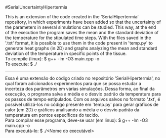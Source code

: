 #SerialUncertaintyHipertermia

This is an extension of the code created in the 'SerialHipertermia' repository, in which experiments have been added so that the uncertainty of the parameters in several simulations can be studied. This way, at the end of the execution the program saves the mean and the standard deviation of the temperature for the stipulated time steps. With the files saved in the '.txt' format, it is possible to use them in the code present in 'temp.py' to generate heat graphs (in 2D) and graphs analyzing the mean and standard deviation of the temperature in specific points of the tissue. <br />
To compile (linux): $ g++ -lm -O3 main.cpp -o <file name> <br />
To execute: $ ./<file name>

-----------------------------------------------------------------------------------------------------------------------------------------------------------

Essa é uma extensão do código criado no repositório 'SerialHipertermia', no qual foram adicionados experimentos para que se possa estudar a incerteza dos parâmetros em várias simulações. Dessa forma, ao final da execução, o programa salva a média e o desvio padrão da temperatura para os passos de tempo estipulados. Com os arquivos salvos no formato '.txt', é possível utilizá-los no código presente em 'temp.py' para gerar gráficos de calor (em 2D) e gráficos analisando a média e o desvio padrão da temperatura em pontos específicos do tecido. <br />
Para compilar esse programa, deve-se usar (em linux): $ g++ -lm -O3 main.cpp -o <Nome do executavel> <br />
Para executá-lo: $ ./<Nome do executável>
   
